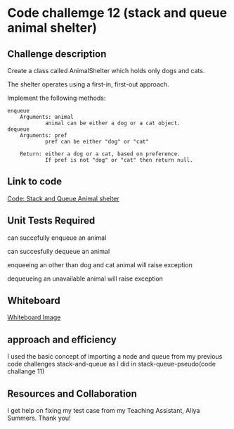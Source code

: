 # Code challemge 12 (stack and queue animal shelter)

## Challenge description

Create a class called AnimalShelter which holds only dogs and cats.

The shelter operates using a first-in, first-out approach.

Implement the following methods:

    enqueue
        Arguments: animal
                animal can be either a dog or a cat object.
    dequeue
        Arguments: pref
                pref can be either "dog" or "cat"

        Return: either a dog or a cat, based on preference.
                If pref is not "dog" or "cat" then return null.

## Link to code

[Code: Stack and Queue Animal shelter](/home/wonde/codefellows/code-401/data-structures-and-algorithms/python/code_challenges/stack_queue_animal_shelter/stack_queue_animal_shelter.py)

## Unit Tests Required

can succefully enqueue an animal

can succesfully dequeue an animal

enqueeing an other than dog and cat animal will raise exception

dequeueing an unavailable animal will raise exception

## Whiteboard

[Whiteboard Image](/home/wonde/codefellows/code-401/data-structures-and-algorithms/python/code_challenges/images/stack_queue_animal.jpg)

## approach and efficiency

I used the basic concept of importing a node and queue from my previous code challenges stack-and-queue as I did in stack-queue-pseudo(code challange 11)

## Resources and Collaboration

I get help on fixing my test case from my Teaching Assistant, Aliya Summers. Thank you!

